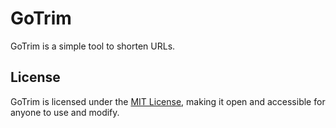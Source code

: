 # GoTrim

GoTrim is a simple tool to shorten URLs.

## License
GoTrim is licensed under the [MIT License](LICENSE.md), making it open and accessible for anyone to use and modify.